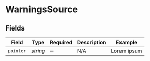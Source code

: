 # WarningsSource


## Fields

| Field              | Type               | Required           | Description        | Example            |
| ------------------ | ------------------ | ------------------ | ------------------ | ------------------ |
| `pointer`          | *string*           | :heavy_minus_sign: | N/A                | Lorem ipsum        |